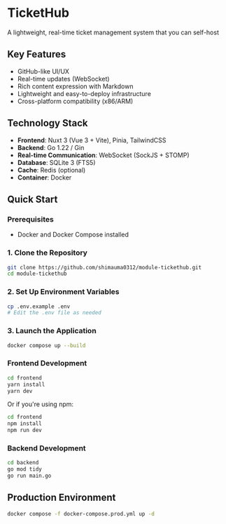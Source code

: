# TicketHub

A lightweight, real-time ticket management system that you can self-host

## Key Features

- GitHub-like UI/UX
- Real-time updates (WebSocket)
- Rich content expression with Markdown
- Lightweight and easy-to-deploy infrastructure
- Cross-platform compatibility (x86/ARM)

## Technology Stack

- **Frontend**: Nuxt 3 (Vue 3 + Vite), Pinia, TailwindCSS
- **Backend**: Go 1.22 / Gin
- **Real-time Communication**: WebSocket (SockJS + STOMP)
- **Database**: SQLite 3 (FTS5)
- **Cache**: Redis (optional)
- **Container**: Docker

## Quick Start

### Prerequisites

- Docker and Docker Compose installed

### 1. Clone the Repository

```bash
git clone https://github.com/shimauma0312/module-tickethub.git
cd module-tickethub
```

### 2. Set Up Environment Variables

```bash
cp .env.example .env
# Edit the .env file as needed
```

### 3. Launch the Application

```bash
docker compose up --build
```


### Frontend Development

```bash
cd frontend
yarn install
yarn dev
```

Or if you're using npm:

```bash
cd frontend
npm install
npm run dev
```

### Backend Development

```bash
cd backend
go mod tidy
go run main.go
```

## Production Environment

```bash
docker compose -f docker-compose.prod.yml up -d
```

